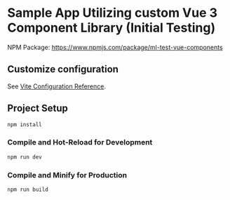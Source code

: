 # Sample App Utilizing custom Vue 3 Component Library (Initial Testing)

NPM Package:
https://www.npmjs.com/package/ml-test-vue-components


## Customize configuration

See [Vite Configuration Reference](https://vitejs.dev/config/).

## Project Setup

```sh
npm install
```

### Compile and Hot-Reload for Development

```sh
npm run dev
```

### Compile and Minify for Production

```sh
npm run build
```
